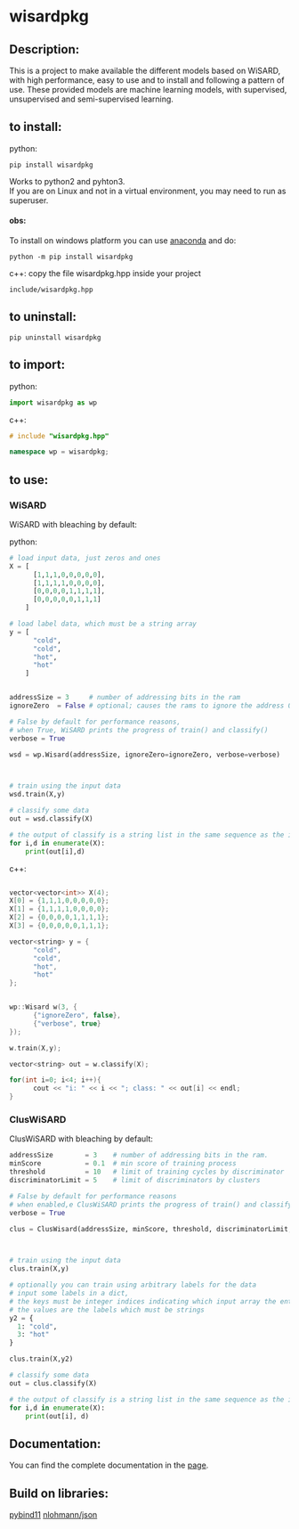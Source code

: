 # wisardpkg

## Description:
This is a project to make available the different models based on WiSARD,
with high performance, easy to use and to install and following a pattern of use.
These provided models are machine learning models,
with supervised, unsupervised and semi-supervised learning.

## to install:
python:
```
pip install wisardpkg
```
Works to python2 and pyhton3.  
If you are on Linux and not in a virtual environment, you may need to run as superuser.

#### obs:
To install on windows platform you can use [anaconda](https://anaconda.org/) and do:
```
python -m pip install wisardpkg
```
c++:
copy the file wisardpkg.hpp inside your project 
```
include/wisardpkg.hpp
```

## to uninstall:
```
pip uninstall wisardpkg
```

## to import:
python:
```python
import wisardpkg as wp
```
c++:
```c++
# include "wisardpkg.hpp"

namespace wp = wisardpkg;
```

## to use:
### WiSARD

WiSARD with bleaching by default:

python:
```python
# load input data, just zeros and ones  
X = [
      [1,1,1,0,0,0,0,0],
      [1,1,1,1,0,0,0,0],
      [0,0,0,0,1,1,1,1],
      [0,0,0,0,0,1,1,1]
    ]

# load label data, which must be a string array
y = [
      "cold",
      "cold",
      "hot",
      "hot"
    ]


addressSize = 3     # number of addressing bits in the ram
ignoreZero  = False # optional; causes the rams to ignore the address 0

# False by default for performance reasons,
# when True, WiSARD prints the progress of train() and classify()
verbose = True

wsd = wp.Wisard(addressSize, ignoreZero=ignoreZero, verbose=verbose)



# train using the input data
wsd.train(X,y)

# classify some data
out = wsd.classify(X)

# the output of classify is a string list in the same sequence as the input
for i,d in enumerate(X):
    print(out[i],d)
```
c++:
```c++

vector<vector<int>> X(4);
X[0] = {1,1,1,0,0,0,0,0};
X[1] = {1,1,1,1,0,0,0,0};
X[2] = {0,0,0,0,1,1,1,1};
X[3] = {0,0,0,0,0,1,1,1};

vector<string> y = {
      "cold",
      "cold",
      "hot",
      "hot"
};


wp::Wisard w(3, {
      {"ignoreZero", false},
      {"verbose", true}
});

w.train(X,y);

vector<string> out = w.classify(X);

for(int i=0; i<4; i++){
      cout << "i: " << i << "; class: " << out[i] << endl;
}

```
### ClusWiSARD

ClusWiSARD with bleaching by default:
```python
addressSize        = 3    # number of addressing bits in the ram.
minScore           = 0.1  # min score of training process
threshold          = 10   # limit of training cycles by discriminator
discriminatorLimit = 5    # limit of discriminators by clusters

# False by default for performance reasons
# when enabled,e ClusWiSARD prints the progress of train() and classify()
verbose = True

clus = ClusWisard(addressSize, minScore, threshold, discriminatorLimit, verbose=True)



# train using the input data
clus.train(X,y)

# optionally you can train using arbitrary labels for the data
# input some labels in a dict,
# the keys must be integer indices indicating which input array the entry is associated to,
# the values are the labels which must be strings
y2 = {
  1: "cold",
  3: "hot"
}

clus.train(X,y2)

# classify some data
out = clus.classify(X)

# the output of classify is a string list in the same sequence as the input
for i,d in enumerate(X):
    print(out[i], d)
```

## Documentation:
You can find the complete documentation in the [page](https://iazero.github.io/wisardpkg/).

## Build on libraries:
[pybind11](https://github.com/pybind/pybind11)
[nlohmann/json](https://github.com/nlohmann/json)
